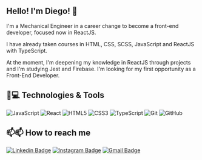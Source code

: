 ## Hello!  I'm Diego! 🙂

<p align = "left">I'm a Mechanical Engineer in a career change to become a front-end developer, focused now in ReactJS.

I have already taken courses in HTML, CSS, SCSS, JavaScript and ReactJS with TypeScript. 

At the moment, I'm deepening my knowledge in ReactJS through projects and I'm studying Jest and Firebase. I'm looking for my first opportunity as a Front-End Developer. </p>


## 🚀💻 Technologies & Tools

![JavaScript](https://img.shields.io/badge/-JavaScript-black?style=flat-square&logo=javascript)
![React](https://img.shields.io/badge/-ReactJS-black?style=flat-square&logo=react)
![HTML5](https://img.shields.io/badge/-HTML5-E34F26?style=flat-square&logo=html5&logoColor=white)
![CSS3](https://img.shields.io/badge/-CSS3-1572B6?style=flat-square&logo=css3)
![TypeScript](https://img.shields.io/badge/-TypeScript-007ACC?style=flat-square&logo=typescript)
![Git](https://img.shields.io/badge/-Git-black?style=flat-square&logo=git)
![GitHub](https://img.shields.io/badge/-GitHub-181717?style=flat-square&logo=github)


## 📫📫 How to reach me

[![Linkedin Badge](https://img.shields.io/badge/-diegonf-blue?style=flat-square&logo=Linkedin&logoColor=white&link=https://www.linkedin.com/in/diegonf/)](https://www.linkedin.com/in/diegonf/)
[![Instagram Badge](https://img.shields.io/badge/-diegonf-purple?style=flat-square&logo=instagram&logoColor=white&link=https://www.instagram.com/diego_nferreira/)](https://instagram.com/diego_nferreira/)
[![Gmail Badge](https://img.shields.io/badge/-diegonf@gmail.com-c14438?style=flat-square&logo=Gmail&logoColor=white&link=mailto:diego.nascimento91@gmail.com)](mailto:diego.nascimento91@gmail.com)


<!--
**diegonf/diegonf** is a ✨ _special_ ✨ repository because its `README.md` (this file) appears on your GitHub profile.

Here are some ideas to get you started:

- 🔭 I’m currently working on ...
- 🌱 I’m currently learning ...
- 👯 I’m looking to collaborate on ...
- 🤔 I’m looking for help with ...
- 💬 Ask me about ...
- 📫 How to reach me: ...
- 😄 Pronouns: ...
- ⚡ Fun fact: ...

![Bootstrap](https://img.shields.io/badge/-Bootstrap-563D7C?style=flat-square&logo=bootstrap)
-->
